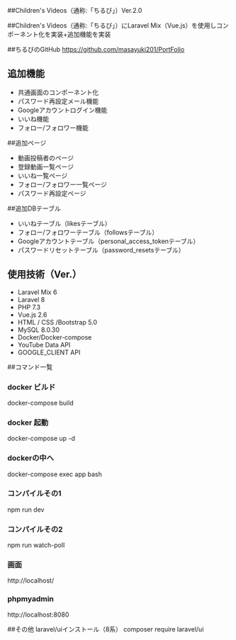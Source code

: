 ##Children's Videos（通称:「ちるび」）Ver.2.0

##Children's Videos（通称:「ちるび」）にLaravel Mix（Vue.js）を使用しコンポーネント化を実装+追加機能を実装

##ちるびのGitHub
https://github.com/masayuki201/PortFolio

## 追加機能
- 共通画面のコンポーネント化
- パスワード再設定メール機能
- Googleアカウントログイン機能
- いいね機能
- フォロー/フォロワー機能

##追加ページ
- 動画投稿者のページ
- 登録動画一覧ページ
- いいね一覧ページ
- フォロー/フォロワー一覧ページ
- パスワード再設定ページ

##追加DBテーブル
- いいねテーブル（likesテーブル）
- フォロー/フォロワーテーブル（followsテーブル）
- Googleアカウントテーブル（personal_access_tokenテーブル）
- パスワードリセットテーブル（password_resetsテーブル）

## 使用技術（Ver.）
- Laravel Mix 6
- Laravel 8
- PHP 7.3
- Vue.js 2.6
- HTML / CSS /Bootstrap 5.0
- MySQL 8.0.30
- Docker/Docker-compose
- YouTube Data API
- GOOGLE_CLIENT API


##コマンド一覧
### docker ビルド
docker-compose build

### docker 起動
docker-compose up -d

### dockerの中へ
docker-compose exec app bash

### コンパイルその1
npm run dev

### コンパイルその2
npm run watch-poll


### 画面
http://localhost/

### phpmyadmin
http://localhost:8080

##その他
laravel/uiインストール（8系）
composer require laravel/ui
